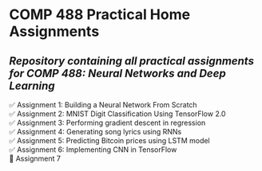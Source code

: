 # COMP 488 Practical Home Assignments
## *Repository containing all practical assignments for COMP 488: Neural Networks and Deep Learning*

✅ Assignment 1: Building a Neural Network From Scratch\
✅ Assignment 2: MNIST Digit Classification Using TensorFlow 2.0\
✅ Assignment 3: Performing gradient descent in regression\
✅ Assignment 4: Generating song lyrics using RNNs\
✅ Assignment 5: Predicting Bitcoin prices using LSTM model\
✅ Assignment 6: Implementing CNN in TensorFlow\
🚧 Assignment 7
